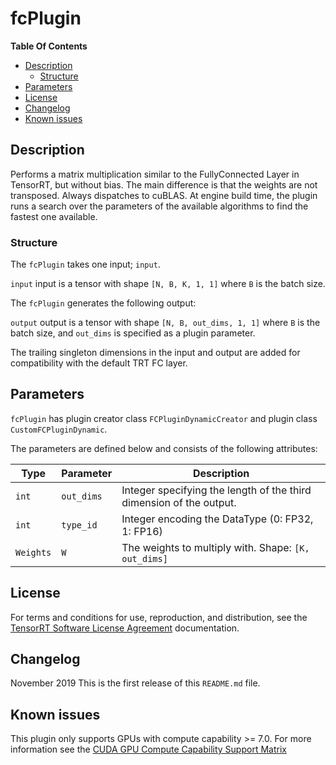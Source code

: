 # fcPlugin

**Table Of Contents**
- [Description](#description)
    * [Structure](#structure)
- [Parameters](#parameters)
- [License](#license)
- [Changelog](#changelog)
- [Known issues](#known-issues)


## Description

Performs a matrix multiplication similar to the FullyConnected Layer in TensorRT, but without bias. The main difference is that the weights are not transposed.
Always dispatches to cuBLAS. At engine build time, the plugin runs a search over the parameters of the available algorithms to find the fastest one available.


### Structure

The `fcPlugin` takes one input; `input`.

`input`
input is a tensor with shape `[N, B, K, 1, 1]` where `B` is the batch size.


The `fcPlugin` generates the following output:

`output`
output is a tensor with shape `[N, B, out_dims, 1, 1]` where `B` is the batch size, and `out_dims` is specified as a plugin parameter.

The trailing singleton dimensions in the input and output are added for compatibility with the default TRT FC layer.

## Parameters

`fcPlugin` has plugin creator class `FCPluginDynamicCreator` and plugin class `CustomFCPluginDynamic`.

The parameters are defined below and consists of the following attributes:

| Type     | Parameter                               | Description
|----------|-----------------------------------------|-------------------------------------------------------------------
|`int`     |`out_dims`                               |Integer specifying the length of the third dimension of the output.
|`int`     |`type_id`                                |Integer encoding the DataType (0: FP32, 1: FP16)
|`Weights` |`W`                                      |The weights to multiply with. Shape: `[K, out_dims]`


## License

For terms and conditions for use, reproduction, and distribution, see the [TensorRT Software License Agreement](https://docs.nvidia.com/deeplearning/sdk/tensorrt-sla/index.html)
documentation.


## Changelog

November 2019
This is the first release of this `README.md` file.


## Known issues

This plugin only supports GPUs with compute capability >= 7.0. For more information see the [CUDA GPU Compute Capability Support Matrix](https://developer.nvidia.com/cuda-gpus#compute)

